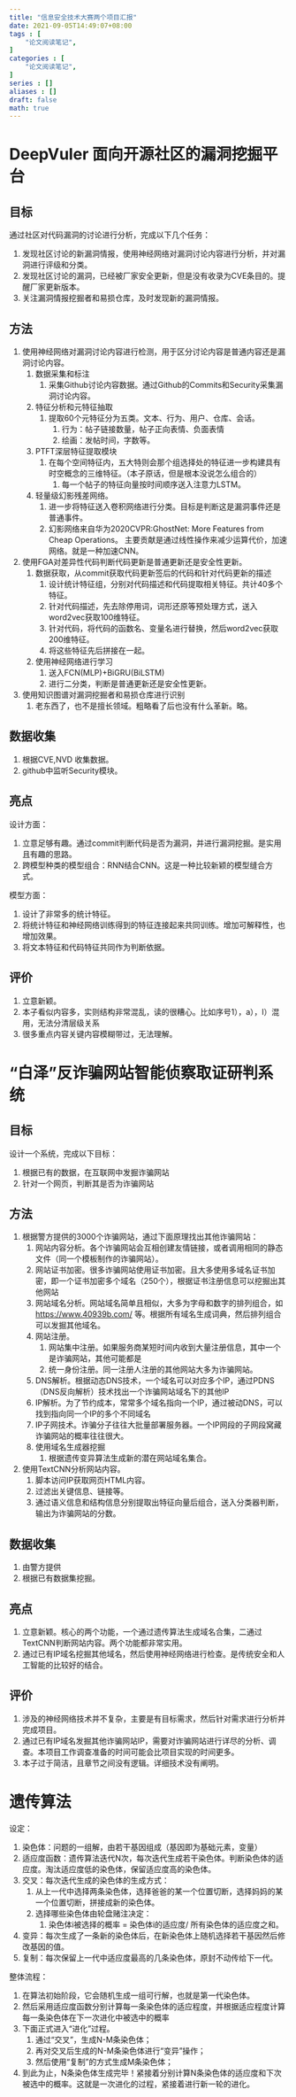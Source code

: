```yaml
---
title: "信息安全技术大赛两个项目汇报"
date: 2021-09-05T14:49:07+08:00
tags : [
    "论文阅读笔记",
]
categories : [
    "论文阅读笔记",
]
series : []
aliases : []
draft: false
math: true
---
```


# DeepVuler 面向开源社区的漏洞挖掘平台

## 目标

通过社区对代码漏洞的讨论进行分析，完成以下几个任务：

1. 发现社区讨论的新漏洞情报，使用神经网络对漏洞讨论内容进行分析，并对漏洞进行评级和分类。
2. 发现社区讨论的漏洞，已经被厂家安全更新，但是没有收录为CVE条目的。提醒厂家更新版本。
3. 关注漏洞情报挖掘者和易损仓库，及时发现新的漏洞情报。

## 方法

1. 使用神经网络对漏洞讨论内容进行检测，用于区分讨论内容是普通内容还是漏洞讨论内容。
   1. 数据采集和标注
      1. 采集Github讨论内容数据。通过Github的Commits和Security采集漏洞讨论内容。
   2. 特征分析和元特征抽取
      1. 提取60个元特征分为五类。文本、行为、用户、仓库、会话。
         1. 行为：帖子链接数量，帖子正向表情、负面表情
         2. 绘画：发帖时间，字数等。
   3. PTFT深层特征提取模块
      1. 在每个空间特征内，五大特则会那个组选择处的特征进一步构建具有时空概念的三维特征。（本子原话，但是根本没说怎么组合的）
         1. 每一个帖子的特征向量按时间顺序送入注意力LSTM。
   4. 轻量级幻影残差网络。
      1. 进一步将特征送入卷积网络进行分类。目标是判断这是漏洞事件还是普通事件。
      2. 幻影网络来自华为2020CVPR:GhostNet: More Features from Cheap Operations。 主要贡献是通过线性操作来减少运算代价，加速网络。就是一种加速CNN。
2. 使用FGA对差异性代码判断代码更新是普通更新还是安全性更新。
   1. 数据获取，从commit获取代码更新签后的代码和针对代码更新的描述
      1. 设计统计特征组，分别对代码描述和代码提取相关特征。共计40多个特征。
      2. 针对代码描述，先去除停用词，词形还原等预处理方式，送入word2vec获取100维特征。
      3. 针对代码，将代码的函数名、变量名进行替换，然后word2vec获取200维特征。
      4. 将这些特征先后拼接在一起。
   2. 使用神经网络进行学习
      1. 送入FCN(MLP)+BiGRU(BiLSTM)
      2. 进行二分类，判断是普通更新还是安全性更新。
3. 使用知识图谱对漏洞挖掘者和易损仓库进行识别
   1. 老东西了，也不是擅长领域。粗略看了后也没有什么革新。略。

## 数据收集

1. 根据CVE,NVD 收集数据。
2. github中监听Security模块。

## 亮点

设计方面：

1. 立意足够有趣。通过commit判断代码是否为漏洞，并进行漏洞挖掘。是实用且有趣的思路。
2. 跨模型种类的模型组合：RNN结合CNN。这是一种比较新颖的模型缝合方式。

模型方面：

1. 设计了非常多的统计特征。
2. 将统计特征和神经网络训练得到的特征连接起来共同训练。增加可解释性，也增加效果。
3. 将文本特征和代码特征共同作为判断依据。


## 评价

1. 立意新颖。
2. 本子看似内容多，实则结构非常混乱，读的很糟心。比如序号1），a），I）混用，无法分清层级关系
3. 很多重点内容关键内容模糊带过，无法理解。




# “白泽”反诈骗网站智能侦察取证研判系统

## 目标

设计一个系统，完成以下目标：

1. 根据已有的数据，在互联网中发掘诈骗网站
2. 针对一个网页，判断其是否为诈骗网站

## 方法

1. 根据警方提供的3000个诈骗网站，通过下面原理找出其他诈骗网站：
   1. 网站内容分析。各个诈骗网站会互相创建友情链接，或者调用相同的静态文件（同一个模板制作的诈骗网站）。
   2. 网站证书加密。很多诈骗网站使用证书加密。且大多使用多域名证书加密，即一个证书加密多个域名（250个），根据证书注册信息可以挖掘出其他网站
   3. 网站域名分析。网站域名简单且相似，大多为字母和数字的排列组合，如 https://www.40939b.com/  等。根据所有域名生成词典，然后排列组合可以发掘其他域名。
   4. 网站注册。
      1. 网站集中注册。如果服务商某短时间内收到大量注册信息，其中一个是诈骗网站，其他可能都是
      2. 统一身份注册。同一注册人注册的其他网站大多为诈骗网站。
   5. DNS解析。根据动态DNS技术，一个域名可以对应多个IP，通过PDNS（DNS反向解析）技术找出一个诈骗网站域名下的其他IP
   6. IP解析。为了节约成本，常常多个域名指向一个IP，通过被动DNS，可以找到指向同一个IP的多个不同域名
   7. IP子网技术。诈骗分子往往大批量部署服务器。一个IP网段的子网段窝藏诈骗网站的概率往往很大。
   8. 使用域名生成器挖掘
      1. 根据遗传变异算法生成新的潜在网站域名集合。
2. 使用TextCNN分析网站内容。
   1. 脚本访问IP获取网页HTML内容。
   2. 过滤出关键信息、链接等。
   3. 通过语义信息和结构信息分别提取出特征向量后组合，送入分类器判断，输出为诈骗网站的分数。

## 数据收集

1. 由警方提供
2. 根据已有数据集挖掘。

## 亮点

1. 立意新颖。核心的两个功能，一个通过遗传算法生成域名合集，二通过TextCNN判断网站内容。两个功能都非常实用。
2. 通过已有IP域名挖掘其他域名，然后使用神经网络进行检查。是传统安全和人工智能的比较好的结合。

## 评价

1. 涉及的神经网络技术并不复杂，主要是有目标需求，然后针对需求进行分析并完成项目。
2. 通过已有IP域名发掘其他诈骗网站IP，需要对诈骗网站进行详尽的分析、调查。本项目工作调查准备的时间可能会比项目实现的时间更多。
3. 本子过于简洁，且章节之间没有逻辑。详细技术没有阐明。



# 遗传算法

设定：

1. 染色体：问题的一组解，由若干基因组成（基因即为基础元素，变量）
2. 适应度函数：遗传算法迭代N次，每次迭代生成若干染色体。判断染色体的适应度。淘汰适应度低的染色体，保留适应度高的染色体。
3. 交叉：每次迭代生成的染色体的生成方式：
   1. 从上一代中选择两条染色体，选择爸爸的某一个位置切断，选择妈妈的某一个位置切断，拼接成新的染色体。
   2. 选择哪些染色体由轮盘赌注决定：
      1. 染色体i被选择的概率 = 染色体i的适应度/ 所有染色体的适应度之和。
4. 变异：每次生成了一条新的染色体后，在新染色体上随机选择若干基因然后修改基因的值。
5. 复制：每次保留上一代中适应度最高的几条染色体，原封不动传给下一代。

整体流程：

1. 在算法初始阶段，它会随机生成一组可行解，也就是第一代染色体。
2. 然后采用适应度函数分别计算每一条染色体的适应程度，并根据适应程度计算每一条染色体在下一次进化中被选中的概率
3. 下面正式进入“进化”过程。
   1. 通过“交叉”，生成N-M条染色体；
   2. 再对交叉后生成的N-M条染色体进行“变异”操作；
   3. 然后使用“复制”的方式生成M条染色体；
4. 到此为止，N条染色体生成完毕！紧接着分别计算N条染色体的适应度和下次被选中的概率。这就是一次进化的过程，紧接着进行新一轮的进化。

